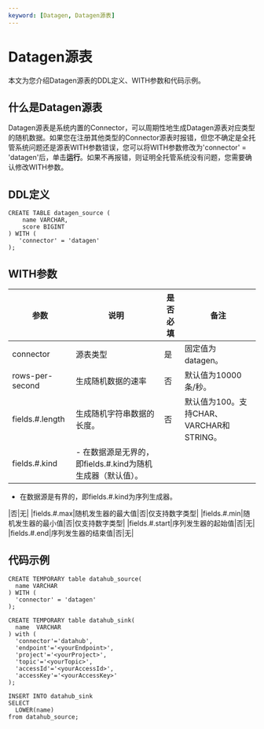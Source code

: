```yaml
---
keyword: [Datagen, Datagen源表]
---
```


# Datagen源表

本文为您介绍Datagen源表的DDL定义、WITH参数和代码示例。

## 什么是Datagen源表

Datagen源表是系统内置的Connector，可以周期性地生成Datagen源表对应类型的随机数据。如果您在注册其他类型的Connector源表时报错，但您不确定是全托管系统问题还是源表WITH参数错误，您可以将WITH参数修改为'connector' = 'datagen'后，单击**运行**。如果不再报错，则证明全托管系统没有问题，您需要确认修改WITH参数。

## DDL定义

```
CREATE TABLE datagen_source (
    name VARCHAR,
    score BIGINT
) WITH (
   'connector' = 'datagen'
);
```

## WITH参数

|参数|说明|是否必填|备注|
|--|--|----|--|
|connector|源表类型|是|固定值为datagen。|
|rows-per-second|生成随机数据的速率|否|默认值为10000条/秒。|
|fields.\#.length|生成随机字符串数据的长度。|否|默认值为100。支持CHAR、VARCHAR和STRING。|
|fields.\#.kind|-   在数据源是无界的，即fields.\#.kind为随机生成器（默认值）。
-   在数据源是有界的，即fields.\#.kind为序列生成器。

|否|无|
|fields.\#.max|随机发生器的最大值|否|仅支持数字类型|
|fields.\#.min|随机发生器的最小值|否|仅支持数字类型|
|fields.\#.start|序列发生器的起始值|否|无|
|fields.\#.end|序列发生器的结束值|否|无|

## 代码示例

```
CREATE TEMPORARY table datahub_source(
  name VARCHAR
) WITH (
  'connector' = 'datagen'
);

CREATE TEMPORARY table datahub_sink(
  name  VARCHAR  
) with (
  'connector'='datahub',
  'endpoint'='<yourEndpoint>',
  'project'='<yourProject>',
  'topic'='<yourTopic>',
  'accessId'='<yourAccessId>',
  'accessKey'='<yourAccessKey>'
);

INSERT INTO datahub_sink
SELECT 
  LOWER(name)
from datahub_source;
```

